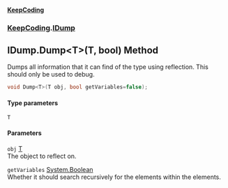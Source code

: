 #### [KeepCoding](index.md 'index')
### [KeepCoding](KeepCoding.md 'KeepCoding').[IDump](IDump.md 'KeepCoding.IDump')
## IDump.Dump&lt;T&gt;(T, bool) Method
Dumps all information that it can find of the type using reflection. This should only be used to debug.  
```csharp
void Dump<T>(T obj, bool getVariables=false);
```
#### Type parameters
<a name='KeepCoding.IDump.Dump.T.(T.bool).T'></a>
`T`  
  
#### Parameters
<a name='KeepCoding.IDump.Dump.T.(T.bool).obj'></a>
`obj` [T](IDump.Dump.XVZkFQ1vamTg6HNQMK8XrA.md#KeepCoding.IDump.Dump.T.(T.bool).T 'KeepCoding.IDump.Dump&lt;T&gt;(T, bool).T')  
The object to reflect on.
  
<a name='KeepCoding.IDump.Dump.T.(T.bool).getVariables'></a>
`getVariables` [System.Boolean](https://docs.microsoft.com/en-us/dotnet/api/System.Boolean 'System.Boolean')  
Whether it should search recursively for the elements within the elements.
  
